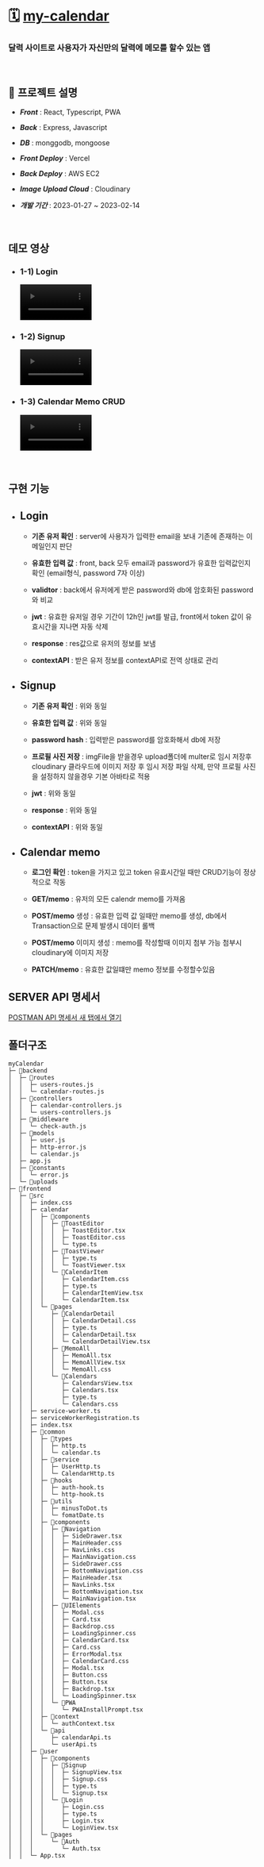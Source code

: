 # 🗓 [my-calendar](https://my-calendar-mern.vercel.app/)

### 달력 사이트로 사용자가 자신만의 달력에 메모를 할수 있는 앱
</br>

## 🚀 프로젝트 설명

- ***Front*** : React, Typescript, PWA

- ***Back*** : Express, Javascript

- ***DB*** : monggodb, mongoose

- ***Front Deploy*** : Vercel

- ***Back Deploy*** : AWS EC2

- ***Image Upload Cloud*** : Cloudinary

- ***개발 기간*** : 2023-01-27 ~ 2023-02-14

</br>

## 데모 영상

- ### 1-1) Login 

    <div>
      <video controls width=30% src="https://user-images.githubusercontent.com/75124028/218924780-bdae9b68-e637-4c4b-abc5-5519db212ee9.mp4
    " ></video>
    </div>

- ### 1-2) Signup

  <div>
      <video controls width=30% src="https://user-images.githubusercontent.com/75124028/218924838-b2729315-039e-4445-b948-8a7c25edb44c.mp4
    "></video>
  <div>
  
- ### 1-3) Calendar Memo CRUD

  <div>
  <video controls width=30% src="https://user-images.githubusercontent.com/75124028/218924897-f4e5b3bb-74e6-4911-b3fb-ba47ff3099a9.mp4"></video>
</div>
<br>

## 구현 기능

- ## Login

  - **기존 유저 확인** : server에 사용자가 입력한 email을 보내 기존에 존재하는 이메일인지 판단
    
  - **유효한 입력 값** : front, back 모두 email과 password가 유효한 입력값인지 확인 (email형식, password 7자 이상)
    
  - **validtor** : back에서 유저에게 받은 password와 db에 암호화된 password와 비교
    
  - **jwt** : 유효한 유저일 경우 기간이 12h인 jwt를 발급, front에서 token 값이 유효시간을 지나면 자동 삭제
    
  - **response** : res값으로 유저의 정보를 보냄
    
  - **contextAPI** : 받은 유저 정보를 contextAPI로 전역 상태로 관리

- ## Signup

  - **기존 유저 확인** : 위와 동일
    
  - **유효한 입력 값** : 위와 동일
    
  - **password hash** : 입력받은 password를 암호화해서 db에 저장
    
  - **프로필 사진 저장** : imgFile을 받을경우 upload폴더에 multer로 임시 저장후 cloudinary 클라우드에 이미지 저장 후 임시 저장 파일 삭제, 만약 프로필 사진을 설정하지 않을경우 기본 아바타로 적용
    
  - **jwt** : 위와 동일 
    
  - **response** : 위와 동일
    
  - **contextAPI** : 위와 동일
 
- ## Calendar memo

  - **로그인 확인** : token을 가지고 있고 token 유효시간일 때만 CRUD기능이 정상적으로 작동
    
  - **GET/memo** : 유저의 모든 calendr memo를 가져옴
    
  - **POST/memo** 생성 : 유효한 입력 값 일때만 memo를 생성, db에서 Transaction으로 문제 발생시 데이터 롤백
    
  - **POST/memo** 이미지 생성 : memo를 작성할때 이미지 첨부 가능 첨부시 cloudinary에 이미지 저장 
    
  - **PATCH/memo** : 유효한 값일떄만 memo 정보를 수정할수있음

## SERVER API 명세서

<a href="https://documenter.getpostman.com/view/21753855/2s93CEwGGG" target="_blank">POSTMAN API 명세서 새 탭에서 열기</a>

## 폴더구조 

```
myCalendar
├─ 📁backend
│  ├─ 📁routes
│  │  ├─ users-routes.js
│  │  └─ calendar-routes.js
│  ├─ 📁controllers
│  │  ├─ calendar-controllers.js
│  │  └─ users-controllers.js
│  ├─ 📁middleware
│  │  └─ check-auth.js
│  ├─ 📁models
│  │  ├─ user.js
│  │  ├─ http-error.js
│  │  └─ calendar.js
│  ├─ app.js
│  ├─ 📁constants
│  │  └─ error.js
│  └─ 📁uploads
├─ 📁frontend
│  ├─ 📁src
│  │  ├─ index.css
│  │  ├─ calendar
│  │  │  ├─ 📁components
│  │  │  │  ├─ 📁ToastEditor
│  │  │  │  │  ├─ ToastEditor.tsx
│  │  │  │  │  ├─ ToastEditor.css
│  │  │  │  │  └─ type.ts
│  │  │  │  ├─ 📁ToastViewer
│  │  │  │  │  ├─ type.ts
│  │  │  │  │  └─ ToastViewer.tsx
│  │  │  │  └─ 📁CalendarItem
│  │  │  │     ├─ CalendarItem.css
│  │  │  │     ├─ type.ts
│  │  │  │     ├─ CalendarItemView.tsx
│  │  │  │     └─ CalendarItem.tsx
│  │  │  └─ 📁pages
│  │  │     ├─ 📁CalendarDetail
│  │  │     │  ├─ CalendarDetail.css
│  │  │     │  ├─ type.ts
│  │  │     │  ├─ CalendarDetail.tsx
│  │  │     │  └─ CalendarDetailView.tsx
│  │  │     ├─ 📁MemoAll
│  │  │     │  ├─ MemoAll.tsx
│  │  │     │  ├─ MemoAllView.tsx
│  │  │     │  └─ MemoAll.css
│  │  │     └─ 📁Calendars
│  │  │        ├─ CalendarsView.tsx
│  │  │        ├─ Calendars.tsx
│  │  │        ├─ type.ts
│  │  │        └─ Calendars.css
│  │  ├─ service-worker.ts
│  │  ├─ serviceWorkerRegistration.ts
│  │  ├─ index.tsx
│  │  ├─ 📁common
│  │  │  ├─ 📁types
│  │  │  │  ├─ http.ts
│  │  │  │  └─ calendar.ts
│  │  │  ├─ 📁service
│  │  │  │  ├─ UserHttp.ts
│  │  │  │  └─ CalendarHttp.ts
│  │  │  ├─ 📁hooks
│  │  │  │  ├─ auth-hook.ts
│  │  │  │  └─ http-hook.ts
│  │  │  ├─ 📁utils
│  │  │  │  ├─ minusToDot.ts
│  │  │  │  └─ fomatDate.ts
│  │  │  ├─ 📁components
│  │  │  │  ├─ 📁Navigation
│  │  │  │  │  ├─ SideDrawer.tsx
│  │  │  │  │  ├─ MainHeader.css
│  │  │  │  │  ├─ NavLinks.css
│  │  │  │  │  ├─ MainNavigation.css
│  │  │  │  │  ├─ SideDrawer.css
│  │  │  │  │  ├─ BottomNavigation.css
│  │  │  │  │  ├─ MainHeader.tsx
│  │  │  │  │  ├─ NavLinks.tsx
│  │  │  │  │  ├─ BottomNavigation.tsx
│  │  │  │  │  └─ MainNavigation.tsx
│  │  │  │  ├─ 📁UIElements
│  │  │  │  │  ├─ Modal.css
│  │  │  │  │  ├─ Card.tsx
│  │  │  │  │  ├─ Backdrop.css
│  │  │  │  │  ├─ LoadingSpinner.css
│  │  │  │  │  ├─ CalendarCard.tsx
│  │  │  │  │  ├─ Card.css
│  │  │  │  │  ├─ ErrorModal.tsx
│  │  │  │  │  ├─ CalendarCard.css
│  │  │  │  │  ├─ Modal.tsx
│  │  │  │  │  ├─ Button.css
│  │  │  │  │  ├─ Button.tsx
│  │  │  │  │  ├─ Backdrop.tsx
│  │  │  │  │  └─ LoadingSpinner.tsx
│  │  │  │  └─ 📁PWA
│  │  │  │     └─ PWAInstallPrompt.tsx
│  │  │  ├─ 📁context
│  │  │  │  └─ authContext.tsx
│  │  │  └─ 📁api
│  │  │     ├─ calendarApi.ts
│  │  │     └─ userApi.ts
│  │  ├─ 📁user
│  │  │  ├─ 📁components
│  │  │  │  ├─ 📁Signup
│  │  │  │  │  ├─ SignupView.tsx
│  │  │  │  │  ├─ Signup.css
│  │  │  │  │  ├─ type.ts
│  │  │  │  │  └─ Signup.tsx
│  │  │  │  └─ 📁Login
│  │  │  │     ├─ Login.css
│  │  │  │     ├─ type.ts
│  │  │  │     ├─ Login.tsx
│  │  │  │     └─ LoginView.tsx
│  │  │  └─ 📁pages
│  │  │     └─ 📁Auth
│  │  │        └─ Auth.tsx
│  │  └─ App.tsx
```
  
